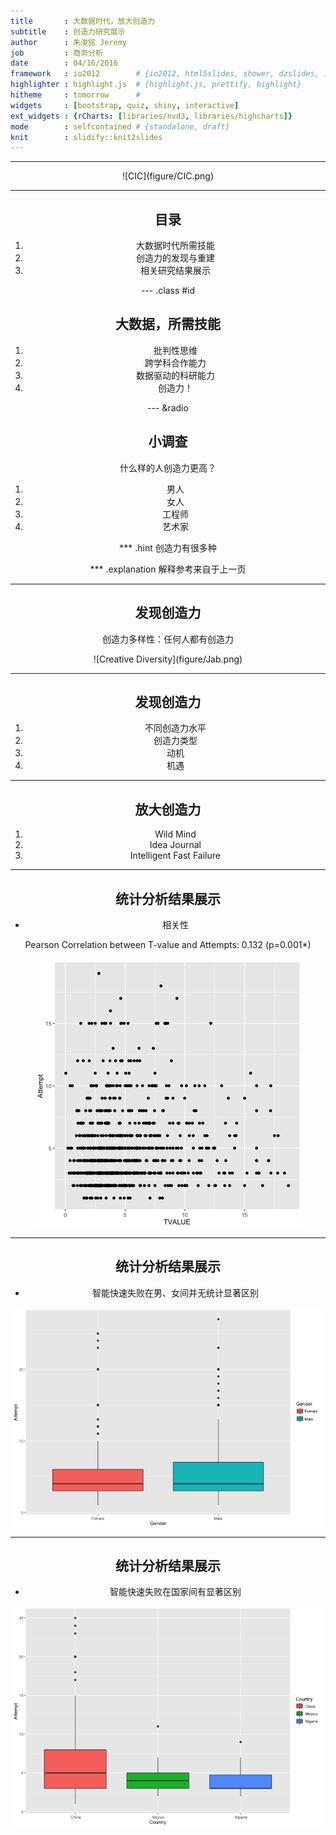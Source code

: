 ```yaml
---
title       : 大数据时代，放大创造力
subtitle    : 创造力研究展示
author      : 朱浚铭 Jeremy
job         : 商务分析
date        : 04/16/2016
framework   : io2012        # {io2012, html5slides, shower, dzslides, ...}
highlighter : highlight.js  # {highlight.js, prettify, highlight}
hitheme     : tomorrow      # 
widgets     : [bootstrap, quiz, shiny, interactive]
ext_widgets : {rCharts: [libraries/nvd3, libraries/highcharts]}
mode        : selfcontained # {standalone, draft}
knit        : slidify::knit2slides
---
```


--- 
<center>![CIC](figure/CIC.png)

---
## 目录

1. 大数据时代所需技能
2. 创造力的发现与重建
3. 相关研究结果展示

--- .class #id

## 大数据，所需技能

1. 批判性思维
2. 跨学科合作能力
3. 数据驱动的科研能力
4. 创造力！

--- &radio

## 小调查

什么样的人创造力更高？

1. 男人
2. 女人
3. 工程师
4. 艺术家

*** .hint
创造力有很多种

*** .explanation
解释参考来自于上一页

--- 

## 发现创造力

创造力多样性：任何人都有创造力

<center>![Creative Diversity](figure/Jab.png)

---
## 发现创造力

1. 不同创造力水平
2. 创造力类型
3. 动机
4. 机遇


---
## 放大创造力

1. Wild Mind
2. Idea Journal
3. Intelligent Fast Failure

---
## 统计分析结果展示

- 相关性

Pearson Correlation between T-value and Attempts: 0.132 (p=0.001*)

<img src="assets/fig/unnamed-chunk-1-1.png" title="plot of chunk unnamed-chunk-1" alt="plot of chunk unnamed-chunk-1" style="display: block; margin: auto;" />

---
## 统计分析结果展示

- 智能快速失败在男、女间并无统计显著区别

<img src="assets/fig/unnamed-chunk-2-1.png" title="plot of chunk unnamed-chunk-2" alt="plot of chunk unnamed-chunk-2" style="display: block; margin: auto;" />

---
## 统计分析结果展示

- 智能快速失败在国家间有显著区别

<img src="assets/fig/unnamed-chunk-3-1.png" title="plot of chunk unnamed-chunk-3" alt="plot of chunk unnamed-chunk-3" style="display: block; margin: auto;" />
